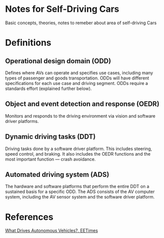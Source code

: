 Notes for Self-Driving Cars
==========================
Basic concepts, theories, notes to remeber about area of self-driving Cars

# Definitions

## Operational design domain (ODD)
Defines where AVs can operate and specifies use cases, including many types of passenger and goods transportation. ODDs will have different specifications for each use case and driving segment. ODDs require a standards effort (explained further below).
## Object and event detection and response (OEDR)
Monitors and responds to the driving environment via vision and software driver platforms.
## Dynamic driving tasks (DDT)
Driving tasks done by a software driver platform. This includes steering, speed control, and braking. It also includes the OEDR functions and the most important function — crash avoidance.
## Automated driving system (ADS)
The hardware and software platforms that perform the entire DDT on a sustained basis for a specific ODD. The ADS consists of the AV computer system, including the AV sensor system and the software driver platform.


# References
[What Drives Autonomous Vehicles?, EETimes][eetimeslink]

[eetimeslink]: https://www.eetimes.com/what-drives-autonomous-vehicles/?utm_source=newsletter&utm_campaign=link&utm_medium=EETimesDaily-20220406&oly_enc_id=5912G6597689J8Z
